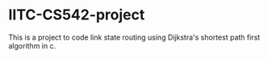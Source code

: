IITC-CS542-project
==================

This is a project to code link state routing using Dijkstra's shortest path first algorithm in c.
